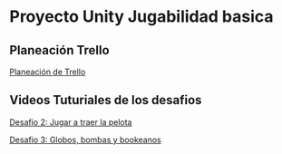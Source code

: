 # Proyecto Unity Jugabilidad basica

## Planeación Trello
[Planeación de Trello](https://trello.com/b/utzZsU62/desarrollo-de-videojuego)

## Videos Tuturiales de los desafios
[Desafio 2: Jugar a traer la pelota](https://drive.google.com/drive/folders/1f06BUTvs7H6sXESJiedxzMrTT0YTIw1M?usp=sharing)

[Desafio 3: Globos, bombas y bookeanos](https://drive.google.com/drive/folders/1pfjCatzyQhEDyR6fsMdiUfP4Ri9Iw6j-?usp=sharing) 
